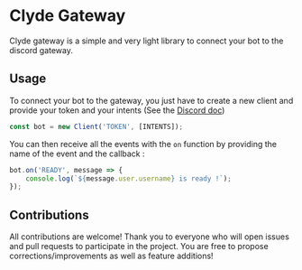 # Clyde Gateway

Clyde gateway is a simple and very light library to connect your bot to the discord gateway.

## Usage

To connect your bot to the gateway, you just have to create a new client and provide your token and your intents (See the [Discord doc](https://discord.com/developers/docs/topics/gateway#gateway-intents))

```js
const bot = new Client('TOKEN', [INTENTS]);
```

You can then receive all the events with the `on` function by providing the name of the event and the callback :

```js
bot.on('READY', message => {
	console.log(`${message.user.username} is ready !`);
});
```

## Contributions

All contributions are welcome! Thank you to everyone who will open issues and pull requests to participate in the project. You are free to propose corrections/improvements as well as feature additions!

